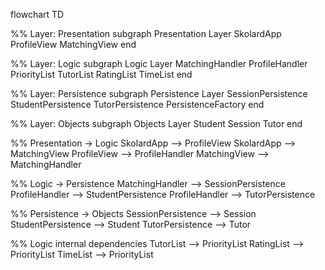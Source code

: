 flowchart TD

%% Layer: Presentation
subgraph Presentation Layer
    SkolardApp
    ProfileView
    MatchingView
end

%% Layer: Logic
subgraph Logic Layer
    MatchingHandler
    ProfileHandler
    PriorityList
    TutorList
    RatingList
    TimeList
end

%% Layer: Persistence
subgraph Persistence Layer
    SessionPersistence
    StudentPersistence
    TutorPersistence
    PersistenceFactory
end

%% Layer: Objects
subgraph Objects Layer
    Student
    Session
    Tutor
end

%% Presentation -> Logic
SkolardApp --> ProfileView
SkolardApp --> MatchingView
ProfileView --> ProfileHandler
MatchingView --> MatchingHandler

%% Logic -> Persistence
MatchingHandler --> SessionPersistence
ProfileHandler --> StudentPersistence
ProfileHandler --> TutorPersistence

%% Persistence -> Objects
SessionPersistence --> Session
StudentPersistence --> Student
TutorPersistence --> Tutor

%% Logic internal dependencies
TutorList --> PriorityList
RatingList --> PriorityList
TimeList --> PriorityList
